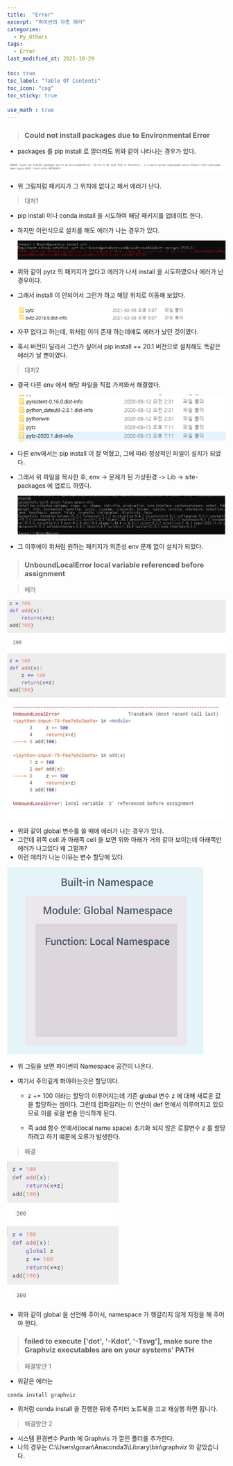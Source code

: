 ```yaml
---
title:  "Error"
excerpt: "파이썬의 각종 에러"
categories:
  - Py_Others
tags:
  - Error
last_modified_at: 2021-10-29

toc: true
toc_label: "Table Of Contents"
toc_icon: "cog"
toc_sticky: true

use_math : true
---
```


> ### Could not install packages due to Environmental Error

- packages 를 pip install 로 깔더라도 위와 같이 나타나는 경우가 있다.

![png](/assets/images/{Error}/1.png)

- 위 그림처럼 패키지가 그 위치에 없다고 해서 에러가 난다.

> 대처1

- pip install 이나 conda install 을 시도하여 해당 패키지를 업데이트 한다.

- 하지만 이런식으로 설치를 해도 에러가 나는 경우가 있다.

  ![png](/assets/images/{Error}/2.PNG)

- 위와 같이 pytz 의 패키지가 없다고 에러가 나서 install 을 시도하였으나 에러가 난 경우이다.

- 그래서 install 이 안되어서 그런가 하고 해당 위치로 이동해 보았다.

  ![png](/assets/images/{Error}/3.PNG)

- 자꾸 없다고 하는데, 위처럼 이미 존재 하는데에도 에러가 났던 것이였다.

- 혹시 버전이 달라서 그런가 싶어서 pip install == 20.1 버전으로 설치해도 똑같은 에러가 날 뿐이였다.

> 대처2

- 결국 다른 env 에서 해당 파일을 직접 가져와서 해결했다.

  ![png](/assets/images/{Error}/4.PNG)

- 다른 env에서는 pip install 이 잘 먹혔고, 그에 따라 정상적인 파일이 설치가 되었다.

- 그래서 위 파일을 복사한 후, env -> 문제가 된 가상환경 -> Lib -> site-packages 에 업로드 하였다.

  ![png](/assets/images/{Error}/5.PNG)

- 그 이후에야 위처럼 원하는 패키지가 의존성 env 문제 없이 설치가 되었다.

> ### UnboundLocalError local variable referenced before assignment

> 에러

![png](/assets/images/{Error}/2_2.jpg)

- 위와 같이 global 변수를 쓸 때에 에러가 나는 경우가 있다.
- 그런데 위쪽 cell 과 아래쪽 cell 을 보면 위와 아래가 거의 같아 보이는데 아래쪽만 에러가 나고있다 왜 그럴까?
- 이런 에러가 나는 이유는 변수 할당에 있다.

![png](/assets/images/{Error}/2_1.jpg)

- 위 그림을 보면 파이썬의 Namespace 공간이 나온다.

- 여기서 주의깊게 봐야하는것은 할당이다.

  - z += 100 이라는 할당이 이루어지는데 기존 global 변수 z 에 대해 새로운 값을 할당하는 셈이다. 그런데 컴파일러는 이 연산이 def 안에서 이루어지고 있으므로 이를 로컬 변술 인식하게 된다. 

  - 즉 add 함수 안에서(local name space) 초기화 되지 않은 로컬변수 z 를 할당하려고 하기 떄문에 오류가 발생한다.

> 해결

![png](/assets/images/{Error}/2_3.jpg)

- 위와 같이 global 을 선언해 주어서, namespace 가 헷갈리지 않게 지정을 해 주어야 한다. 

> ### failed to execute ['dot', '-Kdot', '-Tsvg'], make sure the Graphviz executables are on your systems' PATH

> 해결방안 1

- 위같은 에러는 

```
conda install graphviz 
```

- 위처럼 conda install 을 진행한 뒤에 쥬피터 노트북을 끄고 재실행 하면 됩니다.

> 해결방안 2 

- 시스템 환경변수 Parth 에 Graphvis 가 깔린 폴더를 추가한다.
- 나의 경우는 C:\Users\goran\Anaconda3\Library\bin\graphviz 와 같았습니다.

